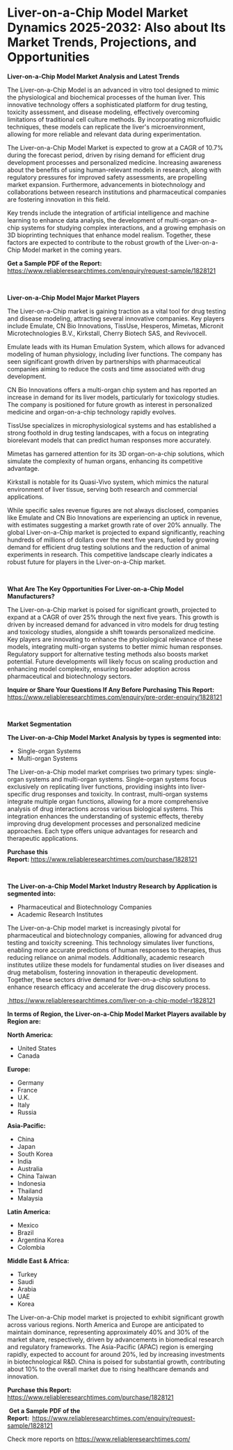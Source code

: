 <p><h1>Liver-on-a-Chip Model Market Dynamics 2025-2032: Also about Its Market Trends, Projections, and Opportunities</h1></p><p><strong>Liver-on-a-Chip Model Market Analysis and Latest Trends</strong></p>
<p><p>The Liver-on-a-Chip Model is an advanced in vitro tool designed to mimic the physiological and biochemical processes of the human liver. This innovative technology offers a sophisticated platform for drug testing, toxicity assessment, and disease modeling, effectively overcoming limitations of traditional cell culture methods. By incorporating microfluidic techniques, these models can replicate the liver's microenvironment, allowing for more reliable and relevant data during experimentation.</p><p>The Liver-on-a-Chip Model Market is expected to grow at a CAGR of 10.7% during the forecast period, driven by rising demand for efficient drug development processes and personalized medicine. Increasing awareness about the benefits of using human-relevant models in research, along with regulatory pressures for improved safety assessments, are propelling market expansion. Furthermore, advancements in biotechnology and collaborations between research institutions and pharmaceutical companies are fostering innovation in this field.</p><p>Key trends include the integration of artificial intelligence and machine learning to enhance data analysis, the development of multi-organ-on-a-chip systems for studying complex interactions, and a growing emphasis on 3D bioprinting techniques that enhance model realism. Together, these factors are expected to contribute to the robust growth of the Liver-on-a-Chip Model market in the coming years.</p></p>
<p><strong>Get a Sample PDF of the Report:&nbsp;</strong> <a href="https://www.reliableresearchtimes.com/enquiry/request-sample/1828121?utm_campaign=3200&utm_medium=2&utm_source=Github&utm_content=ia&utm_term=05032025&utm_id=liver-on-a-chip-model">https://www.reliableresearchtimes.com/enquiry/request-sample/1828121</a></p>
<p>&nbsp;</p>
<p><strong>Liver-on-a-Chip Model Major Market Players</strong></p>
<p><p>The Liver-on-a-Chip market is gaining traction as a vital tool for drug testing and disease modeling, attracting several innovative companies. Key players include Emulate, CN Bio Innovations, TissUse, Hesperos, Mimetas, Micronit Microtechnologies B.V., Kirkstall, Cherry Biotech SAS, and Revivocell. </p><p>Emulate leads with its Human Emulation System, which allows for advanced modeling of human physiology, including liver functions. The company has seen significant growth driven by partnerships with pharmaceutical companies aiming to reduce the costs and time associated with drug development. </p><p>CN Bio Innovations offers a multi-organ chip system and has reported an increase in demand for its liver models, particularly for toxicology studies. The company is positioned for future growth as interest in personalized medicine and organ-on-a-chip technology rapidly evolves.</p><p>TissUse specializes in microphysiological systems and has established a strong foothold in drug testing landscapes, with a focus on integrating biorelevant models that can predict human responses more accurately. </p><p>Mimetas has garnered attention for its 3D organ-on-a-chip solutions, which simulate the complexity of human organs, enhancing its competitive advantage. </p><p>Kirkstall is notable for its Quasi-Vivo system, which mimics the natural environment of liver tissue, serving both research and commercial applications. </p><p>While specific sales revenue figures are not always disclosed, companies like Emulate and CN Bio Innovations are experiencing an uptick in revenue, with estimates suggesting a market growth rate of over 20% annually. The global Liver-on-a-Chip market is projected to expand significantly, reaching hundreds of millions of dollars over the next five years, fueled by growing demand for efficient drug testing solutions and the reduction of animal experiments in research. This competitive landscape clearly indicates a robust future for players in the Liver-on-a-Chip market.</p></p>
<p>&nbsp;</p>
<p><strong>What Are The Key Opportunities For Liver-on-a-Chip Model Manufacturers?</strong></p>
<p><p>The Liver-on-a-Chip market is poised for significant growth, projected to expand at a CAGR of over 25% through the next five years. This growth is driven by increased demand for advanced in vitro models for drug testing and toxicology studies, alongside a shift towards personalized medicine. Key players are innovating to enhance the physiological relevance of these models, integrating multi-organ systems to better mimic human responses. Regulatory support for alternative testing methods also boosts market potential. Future developments will likely focus on scaling production and enhancing model complexity, ensuring broader adoption across pharmaceutical and biotechnology sectors.</p></p>
<p><strong>Inquire or Share Your Questions If Any Before Purchasing This Report:</strong> <a href="https://www.reliableresearchtimes.com/enquiry/pre-order-enquiry/1828121?utm_campaign=3200&utm_medium=2&utm_source=Github&utm_content=ia&utm_term=05032025&utm_id=liver-on-a-chip-model">https://www.reliableresearchtimes.com/enquiry/pre-order-enquiry/1828121</a></p>
<p>&nbsp;</p>
<p><strong>Market Segmentation</strong></p>
<p><strong>The Liver-on-a-Chip Model Market Analysis by types is segmented into:</strong></p>
<p><ul><li>Single-organ Systems</li><li>Multi-organ Systems</li></ul></p>
<p><p>The Liver-on-a-Chip model market comprises two primary types: single-organ systems and multi-organ systems. Single-organ systems focus exclusively on replicating liver functions, providing insights into liver-specific drug responses and toxicity. In contrast, multi-organ systems integrate multiple organ functions, allowing for a more comprehensive analysis of drug interactions across various biological systems. This integration enhances the understanding of systemic effects, thereby improving drug development processes and personalized medicine approaches. Each type offers unique advantages for research and therapeutic applications.</p></p>
<p><strong>Purchase this Report:&nbsp;</strong><a href="https://www.reliableresearchtimes.com/purchase/1828121?utm_campaign=3200&utm_medium=2&utm_source=Github&utm_content=ia&utm_term=05032025&utm_id=liver-on-a-chip-model">https://www.reliableresearchtimes.com/purchase/1828121</a></p>
<p>&nbsp;</p>
<p><strong>The Liver-on-a-Chip Model Market Industry Research by Application is segmented into:</strong></p>
<p><ul><li>Pharmaceutical and Biotechnology Companies</li><li>Academic Research Institutes</li></ul></p>
<p><p>The Liver-on-a-Chip model market is increasingly pivotal for pharmaceutical and biotechnology companies, allowing for advanced drug testing and toxicity screening. This technology simulates liver functions, enabling more accurate predictions of human responses to therapies, thus reducing reliance on animal models. Additionally, academic research institutes utilize these models for fundamental studies on liver diseases and drug metabolism, fostering innovation in therapeutic development. Together, these sectors drive demand for liver-on-a-chip solutions to enhance research efficacy and accelerate the drug discovery process.</p></p>
<p><a href="https://www.reliableresearchtimes.com/liver-on-a-chip-model-r1828121?utm_campaign=3200&utm_medium=2&utm_source=Github&utm_content=ia&utm_term=05032025&utm_id=liver-on-a-chip-model">&nbsp;https://www.reliableresearchtimes.com/liver-on-a-chip-model-r1828121</a></p>
<p><strong>In terms of Region, the Liver-on-a-Chip Model Market Players available by Region are:</strong></p>
<p>
    <p> <strong> North America: </strong>
        <ul>
            <li>United States</li>
            <li>Canada</li>
        </ul>
        </p> 
    <p> <strong> Europe: </strong>
        <ul>
            <li>Germany</li>
            <li>France</li>
            <li>U.K.</li>
            <li>Italy</li>
            <li>Russia</li>
        </ul>
        </p> 
    <p> <strong> Asia-Pacific: </strong>
        <ul>
            <li>China</li>
            <li>Japan</li>
            <li>South Korea</li>
            <li>India</li>
            <li>Australia</li>
            <li>China Taiwan</li>
            <li>Indonesia</li>
            <li>Thailand</li>
            <li>Malaysia</li>
        </ul>
        </p> 
    <p> <strong> Latin America: </strong>
        <ul>
            <li>Mexico</li>
            <li>Brazil</li>
            <li>Argentina Korea</li>
            <li>Colombia</li>
        </ul>
        </p> 
    <p> <strong> Middle East & Africa: </strong>
        <ul>
            <li>Turkey</li>
            <li>Saudi</li>
            <li>Arabia</li>
            <li>UAE</li>
            <li>Korea</li>
        </ul>
    </p>
    </p>
<p><p>The Liver-on-a-Chip model market is projected to exhibit significant growth across various regions. North America and Europe are anticipated to maintain dominance, representing approximately 40% and 30% of the market share, respectively, driven by advancements in biomedical research and regulatory frameworks. The Asia-Pacific (APAC) region is emerging rapidly, expected to account for around 20%, led by increasing investments in biotechnological R&D. China is poised for substantial growth, contributing about 10% to the overall market due to rising healthcare demands and innovation.</p></p>
<p><strong>Purchase this Report: </strong><a href="https://www.reliableresearchtimes.com/purchase/1828121?utm_campaign=3200&utm_medium=2&utm_source=Github&utm_content=ia&utm_term=05032025&utm_id=liver-on-a-chip-model">https://www.reliableresearchtimes.com/purchase/1828121</a></p>
<p>&nbsp;<strong>Get a Sample PDF of the Report:&nbsp;&nbsp;</strong><a href="https://www.reliableresearchtimes.com/enquiry/request-sample/1828121?utm_campaign=3200&utm_medium=2&utm_source=Github&utm_content=ia&utm_term=05032025&utm_id=liver-on-a-chip-model">https://www.reliableresearchtimes.com/enquiry/request-sample/1828121</a></p>
<p><strong></strong></p>
<p>Check more reports on <a href="https://www.reliableresearchtimes.com/?utm_campaign=3200&utm_medium=2&utm_source=Github&utm_content=ia&utm_term=05032025&utm_id=liver-on-a-chip-model">https://www.reliableresearchtimes.com/</a></p>